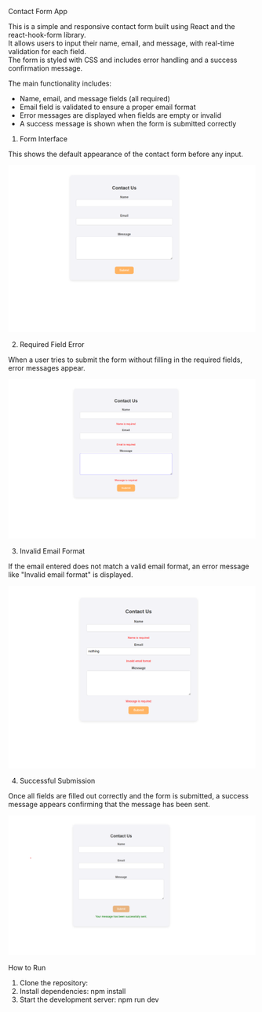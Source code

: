 Contact Form App

This is a simple and responsive contact form built using React and the react-hook-form library.  
It allows users to input their name, email, and message, with real-time validation for each field.  
The form is styled with CSS and includes error handling and a success confirmation message.

The main functionality includes:
- Name, email, and message fields (all required)
- Email field is validated to ensure a proper email format
- Error messages are displayed when fields are empty or invalid
- A success message is shown when the form is submitted correctly



1. Form Interface

This shows the default appearance of the contact form before any input.

![COntact Form](images/form.png)

2. Required Field Error

When a user tries to submit the form without filling in the required fields, error messages appear.


![Required Fields](images/validation.png)

3. Invalid Email Format

If the email entered does not match a valid email format, an error message like "Invalid email format" is displayed.

![Email Validatioin](images/email.png)

4. Successful Submission

Once all fields are filled out correctly and the form is submitted, a success message appears confirming that the message has been sent.

![Successfull submission](images/success.png)



How to Run

1. Clone the repository:
2. Install dependencies:
   npm install
3. Start the development server:
   npm run dev


